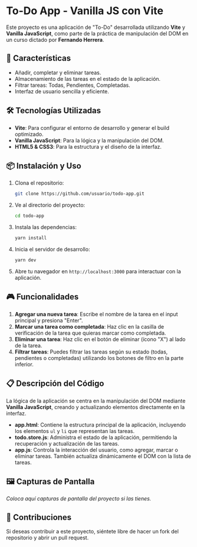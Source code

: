 # To-Do App - Vanilla JS con Vite

Este proyecto es una aplicación de "To-Do" desarrollada utilizando **Vite** y **Vanilla JavaScript**, como parte de la práctica de manipulación del DOM en un curso dictado por **Fernando Herrera**.

## 🚀 Características

- Añadir, completar y eliminar tareas.
- Almacenamiento de las tareas en el estado de la aplicación.
- Filtrar tareas: Todas, Pendientes, Completadas.
- Interfaz de usuario sencilla y eficiente.

## 🛠️ Tecnologías Utilizadas

- **Vite**: Para configurar el entorno de desarrollo y generar el build optimizado.
- **Vanilla JavaScript**: Para la lógica y la manipulación del DOM.
- **HTML5 & CSS3**: Para la estructura y el diseño de la interfaz.

## 📦 Instalación y Uso

1. Clona el repositorio:
    ```bash
    git clone https://github.com/usuario/todo-app.git
    ```

2. Ve al directorio del proyecto:
    ```bash
    cd todo-app
    ```

3. Instala las dependencias:
    ```bash
    yarn install
    ```

4. Inicia el servidor de desarrollo:
    ```bash
    yarn dev
    ```

5. Abre tu navegador en `http://localhost:3000` para interactuar con la aplicación.

## 🎮 Funcionalidades

1. **Agregar una nueva tarea**: Escribe el nombre de la tarea en el input principal y presiona "Enter".
2. **Marcar una tarea como completada**: Haz clic en la casilla de verificación de la tarea que quieras marcar como completada.
3. **Eliminar una tarea**: Haz clic en el botón de eliminar (ícono "X") al lado de la tarea.
4. **Filtrar tareas**: Puedes filtrar las tareas según su estado (todas, pendientes o completadas) utilizando los botones de filtro en la parte inferior.

## 📋 Descripción del Código

La lógica de la aplicación se centra en la manipulación del DOM mediante **Vanilla JavaScript**, creando y actualizando elementos directamente en la interfaz.

- **app.html**: Contiene la estructura principal de la aplicación, incluyendo los elementos `ul` y `li` que representan las tareas.
- **todo.store.js**: Administra el estado de la aplicación, permitiendo la recuperación y actualización de las tareas.
- **app.js**: Controla la interacción del usuario, como agregar, marcar o eliminar tareas. También actualiza dinámicamente el DOM con la lista de tareas.
  
## 🖼️ Capturas de Pantalla

_Coloca aquí capturas de pantalla del proyecto si las tienes._

## 🤝 Contribuciones

Si deseas contribuir a este proyecto, siéntete libre de hacer un fork del repositorio y abrir un pull request.
